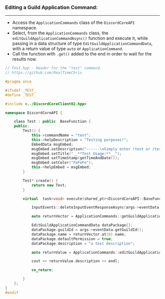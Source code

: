
### **Editing a Guild Application Command:**
---
- Access the `ApplicationCommands` class of the `DiscordCoreAPI` namespace.
- Select, from the `ApplicationCommands` class, the `editGuildApplicationCommandAsync()` function and execute it, while passing in a data structure of type `EditGuildApplicationCommandData`, with a return value of type `auto` or `ApplicationCommand`.
- Call the function with `.get()` added to the end in order to wait for the results now.

```cpp
// Test.hpp - Header for the "test" command.
// https://github.com/RealTimeChris

#pragma once

#ifndef _TEST_
#define _TEST_

#include <../DiscordCoreClient02.hpp>

namespace DiscordCoreAPI {

	class Test : public  BaseFunction {
	public:
		Test() {
			this->commandName = "test";
			this->helpDescription = "Testing purposes!";
			EmbedData msgEmbed;
			msgEmbed.setDescription("------\nSimply enter !test or /test!\n------");
			msgEmbed.setTitle("__**Test Usage:**__");
			msgEmbed.setTimeStamp(getTimeAndDate());
			msgEmbed.setColor("FeFeFe");
			this->helpEmbed = msgEmbed;
		}

		Test* create() {
			return new Test;
		}

		virtual  task<void> execute(shared_ptr<DiscordCoreAPI::BaseFunctionArguments> args) {

			InputEvents::deleteInputEventResponseAsync(args->eventData);

			auto returnVector = ApplicationCommands::getGuildApplicationCommandsAsync({ .guildId = args->eventData.getGuildId() }).get();

			EditGuildApplicationCommandData dataPackage{};
			dataPackage.guildId = args->eventData.getGuildId();
			dataPackage.name = returnVector.at(0).name;
			dataPackage.defaultPermission = true;
			dataPackage.description = "a test description";

			auto returnValue = ApplicationCommands::editGuildApplicationCommandAsync(dataPackage).get();

			cout << returnValue.description << endl;

			co_return;

		}
	};
}
#endif
```
